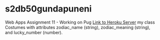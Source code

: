 # s2db50gundapuneni

Web Apps Assignment 11 - Working on Pug
[Link to Heroku Server](https://s2db50gundapuneni.herokuapp.com/)
my class Costumes with attributes zodiac_name (string), zodiac_meaning (string), and lucky_number
(number).
